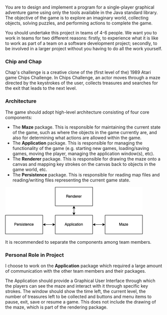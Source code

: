 You are to design and implement a program for a single-player graphical adventure game using only the tools available in the Java standard library. The objective of the game is to explore an imaginary world, collecting objects, solving puzzles, and performing actions to complete the game.

You should undertake this project in teams of 4-6 people. We want you to work in teams for two different reasons: firstly, to experience what it is like to work as part of a team on a software development project; secondly, to be involved in a larger project without you having to do all the work yourself.

### Chip and Chap

Chap's challenge is a creative clone of the (first level of the) 1989 Atari game Chips Challenge. In Chips Challenge, an actor moves through a maze directed by the keystrokes of the user, collects treasures and searches for the exit that leads to the next level.

### Architecture

The game should adopt high-level architecture consisting of four core components:
- The **Maze** package. This is responsible for maintaining the current state of the game, such as where the objects in the game currently are, and also for determining what actions are allowed within the game. 
- The **Application** package. This is responsible for managing the functionality of the game (e.g. starting new games, loading/saving games, moving the player, managing the application window(s), etc).
- The **Renderer** package. This is responsible for drawing the maze onto a canvas and mapping key strokes on the canvas back to objects in the game world, etc.
- The **Persistence** package. This is responsible for reading map files and reading/writing files representing the current game state. 

![](Architecture.png)

It is recommended to separate the components among team members. 

### Personal Role in Project

I choose to work on the **Application** package which required a large amount of communication with the other team members and their packages. 

The Application should provide a Graphical User Interface through which the players can see the maze and interact with it through specific key strokes. The window should show the time left, the current level, the number of treasures left to be collected and buttons and menu items to pause, exit, save or resume a game. This does not include the drawing of the maze, which is part of the rendering package. 
